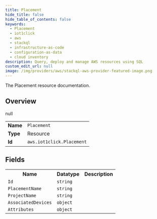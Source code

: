 ```yaml
---
title: Placement
hide_title: false
hide_table_of_contents: false
keywords:
  - Placement
  - iot1click
  - aws
  - stackql
  - infrastructure-as-code
  - configuration-as-data
  - cloud inventory
description: Query, deploy and manage AWS resources using SQL
custom_edit_url: null
image: /img/providers/aws/stackql-aws-provider-featured-image.png
---
```

The Placement resource documentation.

## Overview
<table><tbody>
<tr><td><b>Name</b></td><td><code>Placement</code></td></tr>
<tr><td><b>Type</b></td><td>Resource</td></tr>
null
<tr><td><b>Id</b></td><td><code>aws.iot1click.Placement</code></td></tr>
</tbody></table>

## Fields
<table><tbody>
<tr><th>Name</th><th>Datatype</th><th>Description</th></tr>
<tr><td><code>Id</code></td><td><code>string</code></td><td></td></tr><tr><td><code>PlacementName</code></td><td><code>string</code></td><td></td></tr><tr><td><code>ProjectName</code></td><td><code>string</code></td><td></td></tr><tr><td><code>AssociatedDevices</code></td><td><code>object</code></td><td></td></tr><tr><td><code>Attributes</code></td><td><code>object</code></td><td></td></tr>
</tbody></table>